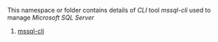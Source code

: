 This namespace or folder contains details of _CLI_ tool _mssql-cli_ used to manage _Microsoft_ _SQL_ _Server_

1. [mssql-cli](https://learn.microsoft.com/en-us/sql/tools/mssql-cli)
